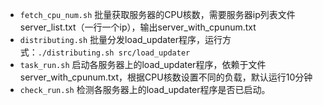
- ``fetch_cpu_num.sh`` 批量获取服务器的CPU核数，需要服务器ip列表文件server_list.txt（一行一个ip），输出server_with_cpunum.txt
- ``distributing.sh`` 批量分发load_updater程序，运行方式：``./distributing.sh src/load_updater``
- ``task_run.sh`` 启动各服务器上的load_updater程序，依赖于文件server_with_cpunum.txt，根据CPU核数设置不同的负载，默认运行10分钟
- ``check_run.sh`` 检测各服务器上的load_updater程序是否已启动。